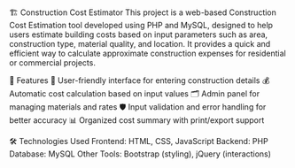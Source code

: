🏗️ Construction Cost Estimator
This project is a web-based Construction Cost Estimation tool developed using PHP and MySQL, designed to help users estimate building costs based on input parameters such as area, construction type, material quality, and location. It provides a quick and efficient way to calculate approximate construction expenses for residential or commercial projects.

🔧 Features
📐 User-friendly interface for entering construction details
💰 Automatic cost calculation based on input values
🗂️ Admin panel for managing materials and rates
🛡️ Input validation and error handling for better accuracy
📊 Organized cost summary with print/export support

🛠️ Technologies Used
Frontend: HTML, CSS, JavaScript
Backend: PHP
Database: MySQL
Other Tools: Bootstrap (styling), jQuery (interactions)

